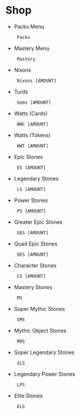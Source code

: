 # Shop

- Packs Menu
    ```
     Packs
    ```
  
- Mastery Menu
    ```
     Mastery
    ```

- Nixons
    ```
     Nixons [AMOUNT]
    ```
  
- Turds
    ```
     Gems [AMOUNT]
    ```
  
- Watts (Cards)
    ```
     WWC [AMOUNT]
    ```
  
- Watts (Tokens)
    ```
     WWT [AMOUNT]
    ```
  
- Epic Stones
    ```
     ES [AMOUNT]
    ```
  
- Legendary Stones
    ```
     LS [AMOUNT]
    ```
  
- Power Stones
    ```
     PS [AMOUNT]
    ```
  
- Greater Epic Stones
    ```
     GES [AMOUNT]
    ```
  
- Quad Epic Stones
    ```
     QES [AMOUNT]
    ```
  
- Character Stones
    ```
     CS [AMOUNT]
    ```
  
- Mastery Stones
    ```
     MS
    ```
  
- Super Mythic Stones
    ```
     SMS
    ```
  
- Mythic Object Stones
    ```
     MOS
    ```
  
- Super Legendary Stones
    ```
     SLS
    ```
  
- Legendary Power Stones
    ```
     LPS
    ```
  
- Elite Stones
    ```
     ELS
    ```
  

  

  

  

  






